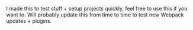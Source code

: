 I made this to test stuff + setup projects quickly, feel free to use this if you want to.
Will probably update this from time to time to test new Webpack updates + plugins.
